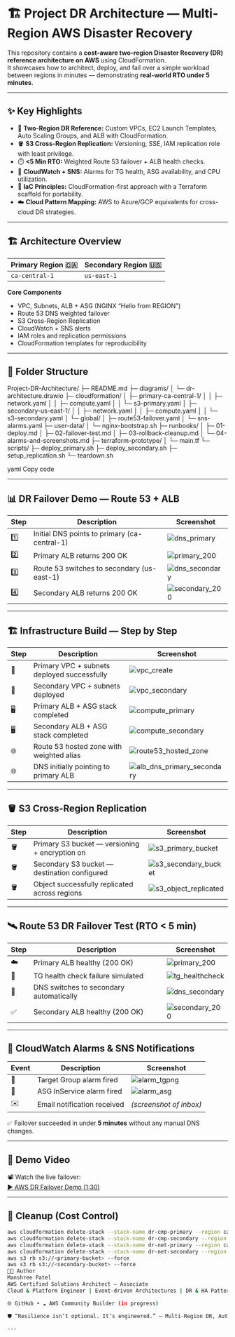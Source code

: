 # 🏗️ Project DR Architecture — Multi-Region AWS Disaster Recovery

This repository contains a **cost-aware two-region Disaster Recovery (DR) reference architecture on AWS** using CloudFormation.  
It showcases how to architect, deploy, and fail over a simple workload between regions in minutes — demonstrating **real-world RTO under 5 minutes**.

---

## ✨ Key Highlights

- 🧭 **Two-Region DR Reference:** Custom VPCs, EC2 Launch Templates, Auto Scaling Groups, and ALB with CloudFormation.
- 🪣 **S3 Cross-Region Replication:** Versioning, SSE, IAM replication role with least privilege.
- ⏱️ **<5 Min RTO:** Weighted Route 53 failover + ALB health checks.
- 📡 **CloudWatch + SNS:** Alarms for TG health, ASG availability, and CPU utilization.
- 🧠 **IaC Principles:** CloudFormation-first approach with a Terraform scaffold for portability.
- ☁️ **Cloud Pattern Mapping:** AWS to Azure/GCP equivalents for cross-cloud DR strategies.

---

## 🏗️ Architecture Overview

| Primary Region 🇨🇦 | Secondary Region 🇺🇸 |
|--------------------|-----------------------|
| `ca-central-1`     | `us-east-1`          |

**Core Components**  
- VPC, Subnets, ALB + ASG (NGINX “Hello from REGION”)  
- Route 53 DNS weighted failover  
- S3 Cross-Region Replication  
- CloudWatch + SNS alerts  
- IAM roles and replication permissions  
- CloudFormation templates for reproducibility  

---

## 📂 Folder Structure

Project-DR-Architecture/
├─ README.md
├─ diagrams/
│ └─ dr-architecture.drawio
├─ cloudformation/
│ ├─ primary-ca-central-1/
│ │ ├─ network.yaml
│ │ ├─ compute.yaml
│ │ └─ s3-primary.yaml
│ ├─ secondary-us-east-1/
│ │ ├─ network.yaml
│ │ ├─ compute.yaml
│ │ └─ s3-secondary.yaml
│ └─ global/
│ ├─ route53-failover.yaml
│ └─ sns-alarms.yaml
├─ user-data/
│ └─ nginx-bootstrap.sh
├─ runbooks/
│ ├─ 01-deploy.md
│ ├─ 02-failover-test.md
│ ├─ 03-rollback-cleanup.md
│ └─ 04-alarms-and-screenshots.md
├─ terraform-prototype/
│ └─ main.tf
└─ scripts/
├─ deploy_primary.sh
├─ deploy_secondary.sh
├─ setup_replication.sh
└─ teardown.sh

yaml
Copy code

---

## 📊 DR Failover Demo — Route 53 + ALB

| Step | Description                                | Screenshot |
|------|--------------------------------------------|------------|
| 1️⃣ | Initial DNS points to primary (ca-central-1) | ![dns_primary](docs/dns_primary.png) |
| 2️⃣ | Primary ALB returns 200 OK                  | ![primary_200](docs/primary_200.png) |
| 3️⃣ | Route 53 switches to secondary (us-east-1)  | ![dns_secondary](docs/dns_secondary.png) |
| 4️⃣ | Secondary ALB returns 200 OK               | ![secondary_200](docs/secondary_200.png) |

---

## 🏗️ Infrastructure Build — Step by Step

| Step | Description                                   | Screenshot |
|------|-----------------------------------------------|------------|
| 🧱 | Primary VPC + subnets deployed successfully   | ![vpc_create](docs/vpc_create.png) |
| 🧱 | Secondary VPC + subnets deployed              | ![vpc_secondary](docs/vpc_secondary.png) |
| 🖥️ | Primary ALB + ASG stack completed             | ![compute_primary](docs/compute_primary.png) |
| 🖥️ | Secondary ALB + ASG stack completed           | ![compute_secondary](docs/compute_secondary.png) |
| 🌐 | Route 53 hosted zone with weighted alias      | ![route53_hosted_zone](docs/route53_hosted_zone.png) |
| 🌐 | DNS initially pointing to primary ALB         | ![alb_dns_primary_secondary](docs/alb_dns_primary_secondary.png) |

---

## 🪣 S3 Cross-Region Replication

| Step | Description                                     | Screenshot |
|------|-------------------------------------------------|------------|
| 🪣 | Primary S3 bucket — versioning + encryption on  | ![s3_primary_bucket](docs/s3-primary_bucket.png) |
| 🪣 | Secondary S3 bucket — destination configured   | ![s3_secondary_bucket](docs/s3-secondary_bucket.png) |
| 🪣 | Object successfully replicated across regions | ![s3_object_replicated](docs/s3_object_replicated.png) |

---

## 🛰️ Route 53 DR Failover Test (RTO < 5 min)

| Step | Description                                    | Screenshot |
|------|-----------------------------------------------|------------|
| ☁️ | Primary ALB healthy (200 OK)                    | ![primary_200](docs/primary_200.png) |
| 🛑 | TG health check failure simulated               | ![tg_healthcheck](docs/tg_healthcheck.png) |
| 🔁 | DNS switches to secondary automatically        | ![dns_secondary](docs/dns_secondary.png) |
| ✅ | Secondary ALB healthy (200 OK)                 | ![secondary_200](docs/secondary_200.png) |

---

## 📡 CloudWatch Alarms & SNS Notifications

| Event | Description                        | Screenshot |
|-------|------------------------------------|------------|
| 🚨 | Target Group alarm fired             | ![alarm_tgpng](docs/alarm_tgpng.png) |
| 🚨 | ASG InService alarm fired            | ![alarm_asg](docs/alarm_asg.png) |
| ✉️ | Email notification received         | *(screenshot of inbox)* |

✅ Failover succeeded in under **5 minutes** without any manual DNS changes.

---

## 🎥 Demo Video

📽️ Watch the live failover:  
[▶️ AWS DR Failover Demo (1:30)](https://github.com/Manshree-cloud/Project-DR-Architecture/raw/main/docs/aws-dr-failover-demo.mp4)

---

## 🧹 Cleanup (Cost Control)

```bash
aws cloudformation delete-stack --stack-name dr-cmp-primary --region ca-central-1
aws cloudformation delete-stack --stack-name dr-cmp-secondary --region us-east-1
aws cloudformation delete-stack --stack-name dr-net-primary --region ca-central-1
aws cloudformation delete-stack --stack-name dr-net-secondary --region us-east-1
aws s3 rb s3://<primary-bucket> --force
aws s3 rb s3://<secondary-bucket> --force
👩‍💻 Author
Manshree Patel
AWS Certified Solutions Architect – Associate
Cloud & Platform Engineer | Event-driven Architectures | DR & HA Patterns

🌐 GitHub • ☁️ AWS Community Builder (in progress)

🛡️ “Resilience isn’t optional. It’s engineered.” — Multi-Region DR, Automated.

---

